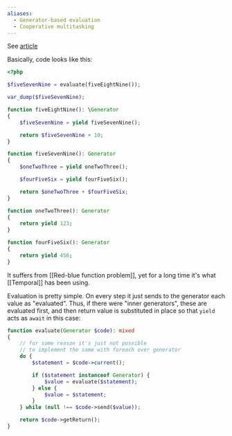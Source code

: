 ```yaml
---
aliases:
  - Generator-based evaluation
  - Cooperative multitasking
---
```

See [article](https://www.npopov.com/2012/12/22/Cooperative-multitasking-using-coroutines-in-PHP.html)

Basically, code looks like this:

```php
<?php

$fiveSevenNine = evaluate(fiveEightNine());

var_dump($fiveSevenNine);

function fiveEightNine(): \Generator
{
    $fiveSevenNine = yield fiveSevenNine();

    return $fiveSevenNine + 10;
}

function fiveSevenNine(): Generator
{
    $oneTwoThree = yield oneTwoThree();

    $fourFiveSix = yield fourFiveSix();

    return $oneTwoThree + $fourFiveSix;
}

function oneTwoThree(): Generator
{
    return yield 123;
}

function fourFiveSix(): Generator
{
    return yield 456;
}
```

It suffers from [[Red-blue function problem]], yet for a long time it's what [[Temporal]] has been using.

Evaluation is pretty simple. On every step it just sends to the generator each value as "evaluated". Thus, if there were "inner generators", these are evaluated first, and then return value is substituted in place so that `yield` acts as `await` in this case:

```php
function evaluate(Generator $code): mixed
{
    // for some reason it's just not possible
    // to implement the same with foreach over generator
    do {
        $statement = $code->current();

        if ($statement instanceof Generator) {
            $value = evaluate($statement);
        } else {
            $value = $statement;
        }
    } while (null !== $code->send($value));

    return $code->getReturn();
}
```


